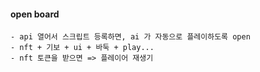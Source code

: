 #### open board

```
- api 열어서 스크립트 등록하면, ai 가 자동으로 플레이하도록 open
- nft + 기보 + ui + 바둑 + play...
- nft 토큰을 받으면 => 플레이어 재생기 
```
